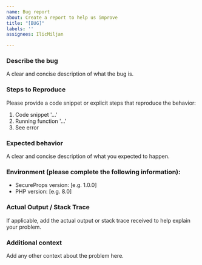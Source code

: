 ```yaml
---
name: Bug report
about: Create a report to help us improve
title: "[BUG]"
labels: ''
assignees: IlicMiljan

---
```


### Describe the bug
A clear and concise description of what the bug is.

### Steps to Reproduce
Please provide a code snippet or explicit steps that reproduce the behavior:
1. Code snippet '...'
2. Running function '...'
3. See error

### Expected behavior
A clear and concise description of what you expected to happen.

### Environment (please complete the following information):
- SecureProps version: [e.g. 1.0.0]
- PHP version: [e.g. 8.0]

### Actual Output / Stack Trace
If applicable, add the actual output or stack trace received to help explain your problem.

### Additional context
Add any other context about the problem here.
